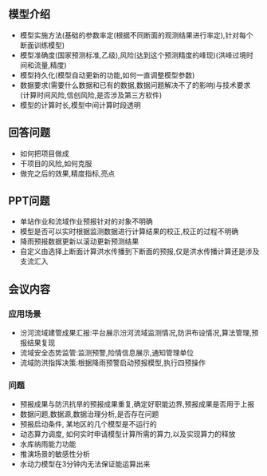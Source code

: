 ## 模型介绍
- 模型实施方法(基础的参数率定(根据不同断面的观测结果进行率定),针对每个断面训练模型)
- 模型准确度(国家预测标准,乙级),风险(达到这个预测精度的峰现)(洪峰过境时间和流量,精度)
- 模型持久化(模型自动更新的功能,如何一直调整模型参数)
- 数据要求(需要什么数据和已有的数据,数据问题解决不了的影响)与技术要求(计算时间风险,信创风险,是否涉及第三方软件)
- 模型的计算时长,模型中间计算时段透明

## 回答问题
- 如何把项目做成
- 干项目的风险,如何克服
- 做完之后的效果,精度指标,亮点

## PPT问题
- 单站作业和流域作业预报针对的对象不明确
- 模型是否可以实时根据监测数据进行计算结果的校正,校正的过程不明确
- 降雨预报数据更新以滚动更新预测结果
- 自定义由选择上断面计算洪水传播到下断面的预报,仅是洪水传播计算还是涉及支流汇入


## 会议内容

### 应用场景
- 汾河流域建管成果汇报:平台展示汾河流域监测情况,防洪布设情况,算法管理,预报结果复现
- 流域安全态势监管:监测预警,险情信息展示,通知管理单位
- 流域防洪指挥决策:根据降雨预警启动预报模型,执行四预操作


### 问题
- 预报成果与防汛抗旱的预报成果重复,确定好职能边界,预报成果是否用于上报
- 数据问题,数据源,数据治理分析,是否存在问题
- 预报启动条件, 某地区的几个模型是不运行的
- 动态算力调度, 如何实时申请模型计算所需的算力,以及实现算力的释放
- 水库纳雨能力功能
- 推演场景的敏感性分析
- 水动力模型在3分钟内无法保证能运算出来